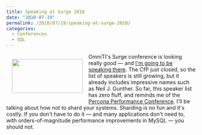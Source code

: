 ```yaml
---
title: Speaking at Surge 2010
date: "2010-07-19"
permalink: /2010/07/19/speaking-at-surge-2010/
categories:
  - Conferences
  - SQL
---
```

[<img src="http://www.xaprb.com/blog/wp-content/uploads/2010/07/surge.png" alt="" title="Surge" width="188" height="90" class="alignleft size-full wp-image-1960" style="float:left; margin: 15px" />][1] OmniTI's Surge conference is looking really good &#8212; and [I'm going to be speaking there][2]. The CfP just closed, so the list of speakers is still growing, but it already includes impressive names such as Neil J. Gunther. So far, this speaker list has zero fluff, and reminds me of the [Percona Performance Conference][3]. I'll be talking about how not to shard your systems. Sharding is no fun and it's costly. If you don't have to do it &#8212; and many applications don't need to, with orders-of-magnitude performance improvements in MySQL &#8212; you should not.

 [1]: http://omniti.com/surge
 [2]: http://omniti.com/surge/2010/speakers/baron-schwartz
 [3]: http://conferences.percona.com/percona-performance-conference-2009/schedule.html
